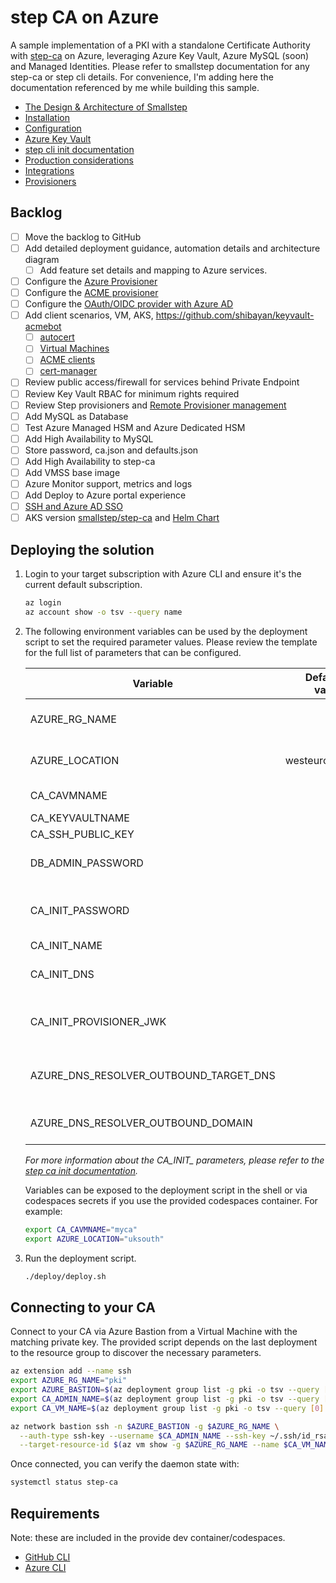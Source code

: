 # step CA on Azure

A sample implementation of a PKI with a standalone Certificate Authority with [step-ca](https://github.com/smallstep/certificates) on Azure, leveraging Azure Key Vault, Azure MySQL (soon) and Managed Identities. Please refer to smallstep documentation for any step-ca or step cli details. For convenience, I'm adding here the documentation referenced by me while building this sample.  

* [The Design & Architecture of Smallstep](https://smallstep.com/docs/design-document)
* [Installation](https://smallstep.com/docs/step-ca/installation)  
* [Configuration](https://smallstep.com/docs/step-ca/configuration)  
* [Azure Key Vault](https://smallstep.com/docs/step-ca/configuration/#azure-key-vault)  
* [step cli init documentation](https://smallstep.com/docs/step-cli/reference/ca/init)  
* [Production considerations](https://smallstep.com/docs/step-ca/certificate-authority-server-production)
* [Integrations](https://smallstep.com/docs/step-ca/integrations)
* [Provisioners](https://smallstep.com/docs/step-ca/provisioners)

## Backlog

* [ ] Move the backlog to GitHub
* [ ] Add detailed deployment guidance, automation details and architecture diagram
  * [ ] Add feature set details and mapping to Azure services.
* [ ] Configure the [Azure Provisioner](https://smallstep.com/docs/step-ca/provisioners#azure)
* [ ] Configure the [ACME provisioner](https://smallstep.com/docs/step-ca/provisioners/#acme)
* [ ] Configure the [OAuth/OIDC provider with Azure AD](https://smallstep.com/docs/step-ca/provisioners#oauthoidc-single-sign-on)
* [ ] Add client scenarios, VM, AKS, https://github.com/shibayan/keyvault-acmebot
  * [ ] [autocert](https://github.com/smallstep/autocert)
  * [ ] [Virtual Machines](https://smallstep.com/blog/embarrassingly-easy-certificates-on-aws-azure-gcp/)
  * [ ] [ACME clients](https://smallstep.com/docs/tutorials/acme-protocol-acme-clients)
  * [ ] [cert-manager](https://cert-manager.io/)
* [ ] Review public access/firewall for services behind Private Endpoint 
* [ ] Review Key Vault RBAC for minimum rights required
* [ ] Review Step provisioners and [Remote Provisioner management](https://smallstep.com/docs/step-ca/provisioners#remote-provisioner-management)
* [ ] Add MySQL as Database
* [ ] Test Azure Managed HSM and Azure Dedicated HSM
* [ ] Add High Availability to MySQL  
* [ ] Store password, ca.json and defaults.json
* [ ] Add High Availability to step-ca  
* [ ] Add VMSS base image
* [ ] Azure Monitor support, metrics and logs
* [ ] Add Deploy to Azure portal experience
* [ ] [SSH and Azure AD SSO](https://smallstep.com/blog/diy-single-sign-on-for-ssh)
* [ ] AKS version [smallstep/step-ca](https://hub.docker.com/r/smallstep/step-ca) and [Helm Chart](https://artifacthub.io/packages/helm/smallstep/step-certificates)

## Deploying the solution

1. Login to your target subscription with Azure CLI and ensure it's the current default subscription.

    ```bash
    az login
    az account show -o tsv --query name
    ```

1. The following environment variables can be used by the deployment script to set the required parameter values. Please review the template for the full list of parameters that can be configured.

    | Variable   |      Default value    |  Notes |
    |-|-:|-:|
    | AZURE_RG_NAME | | Target Resource Group |
    | AZURE_LOCATION | westeurope | Target region for the deployment |
    | CA_CAVMNAME | | Virtual Machine name |
    | CA_KEYVAULTNAME | | Key Vault name |
    | CA_SSH_PUBLIC_KEY | | SSH Public Key |
    | DB_ADMIN_PASSWORD | | Database admin user password | 
    | CA_INIT_PASSWORD | | Parameter for step ca init --password-file contents |
    | CA_INIT_NAME | | CA Name |
    | CA_INIT_DNS | | The DNS fully qualified name of the CA |
    | CA_INIT_PROVISIONER_JWK | | The name of the default JWK provisioner|
    | AZURE_DNS_RESOLVER_OUTBOUND_TARGET_DNS || A json object array of [targetdnsserver](https://docs.microsoft.com/en-us/rest/api/dns/dnsresolver/forwarding-rules/create-or-update?tabs=HTTP#targetdnsserver) objects.|
    | AZURE_DNS_RESOLVER_OUTBOUND_DOMAIN | | the target domain with traling dot.|

    *For more information about the CA_INIT_ parameters, please refer to the [step ca init documentation](https://smallstep.com/docs/step-cli/reference/ca/init).*  

    Variables can be exposed to the deployment script in the shell or via codespaces secrets if you use the provided codespaces container. For example:

    ```bash
    export CA_CAVMNAME="myca"
    export AZURE_LOCATION="uksouth"
    ```

1. Run the deployment script.

    ```bash
    ./deploy/deploy.sh
    ```

## Connecting to your CA

Connect to your CA via Azure Bastion from a Virtual Machine with the matching private key. The provided script depends on the last deployment to the resource group to discover the necessary parameters.

```bash
az extension add --name ssh
export AZURE_RG_NAME="pki"
export AZURE_BASTION=$(az deployment group list -g pki -o tsv --query [0].properties.parameters.bastionName.value)
export CA_ADMIN_NAME=$(az deployment group list -g pki -o tsv --query [0].properties.parameters.caVMAdminUsername.value)
export CA_VM_NAME=$(az deployment group list -g pki -o tsv --query [0].properties.parameters.caVMName.value)

az network bastion ssh -n $AZURE_BASTION -g $AZURE_RG_NAME \
  --auth-type ssh-key --username $CA_ADMIN_NAME --ssh-key ~/.ssh/id_rsa \
  --target-resource-id $(az vm show -g $AZURE_RG_NAME --name $CA_VM_NAME -o tsv --query id)
```

Once connected, you can verify the daemon state with:

```bash
systemctl status step-ca
```

## Requirements

Note: these are included in the provide dev container/codespaces.

- [GitHub CLI](https://cli.github.com/)
- [Azure CLI](https://docs.microsoft.com/en-us/cli/azure/install-azure-cli)